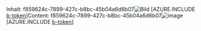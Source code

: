 <span data-ttu-id="88cb8-101">Inhalt: f859624c-7899-427c-b8bc-45b04a6d6b07![Bild](29402ea6-cdfa-48fb-aaf3-0801d0e120a8.png)
[AZURE.INCLUDE [b-token](d4b56250-5e0c-401d-9d12-4846354b7ae8.md)]</span><span class="sxs-lookup"><span data-stu-id="88cb8-101">Content: f859624c-7899-427c-b8bc-45b04a6d6b07![image](29402ea6-cdfa-48fb-aaf3-0801d0e120a8.png)
[AZURE.INCLUDE [b-token](d4b56250-5e0c-401d-9d12-4846354b7ae8.md)]</span></span>
